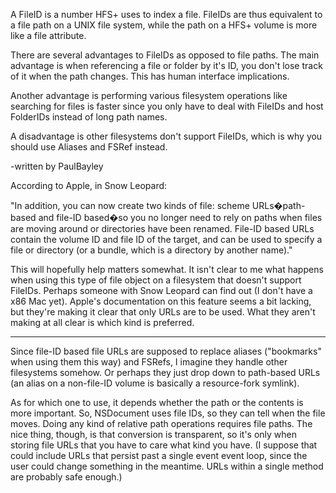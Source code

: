 A FileID is a number HFS+ uses to index a file. FileIDs are thus equivalent to a file path on a UNIX file system, while the path on a HFS+ volume is more like a file attribute.

There are several advantages to FileIDs as opposed to file paths. The main advantage is when referencing a file or folder by it's ID, you don't lose track of it when the path changes. This has human interface implications.

Another advantage is performing various filesystem operations like searching for files is faster since you only have to deal with FileIDs and host FolderIDs instead of long path names. 

A disadvantage is other filesystems don't support FileIDs, which is why you should use Aliases and FSRef instead. 

-written by PaulBayley

According to Apple, in Snow Leopard:

"In addition, you can now create two kinds of file: scheme URLs�path-based and file-ID based�so you no longer need to rely on paths when files are moving around or directories have been renamed. File-ID based URLs contain the volume ID and file ID of the target, and can be used to specify a file or directory (or a bundle, which is a directory by another name)."

This will hopefully help matters somewhat. It isn't clear to me what happens when using this type of file object on a filesystem that doesn't support FileIDs. Perhaps someone with Snow Leopard can find out (I don't have a x86 Mac yet). Apple's documentation on this feature seems a bit lacking, but they're making it clear that only URLs are to be used. What they aren't making at all clear is which kind is preferred. 

----
Since file-ID based file URL<nowiki/>s are supposed to replace aliases ("bookmarks" when using them this way) and FSR<nowiki/>efs, I imagine they handle other filesystems somehow. Or perhaps they just drop down to path-based URL<nowiki/>s (an alias on a non-file-ID volume is basically a resource-fork symlink).

As for which one to use, it depends whether the path or the contents is more important. So, NSDocument uses file ID<nowiki/>s, so they can tell when the file moves. Doing any kind of relative path operations requires file paths. The nice thing, though, is that conversion is transparent, so it's only when storing file URL<nowiki/>s that you have to care what kind you have. (I suppose that could include URL<nowiki/>s that persist past a single event event loop, since the user could change something in the meantime. URL<nowiki/>s within a single method are probably safe enough.)
